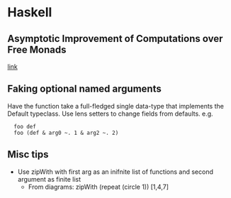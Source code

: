 # Haskell

## Asymptotic Improvement of Computations over Free Monads
[link](http://www.janis-voigtlaender.eu/papers/AsymptoticImprovementOfComputationsOverFreeMonads.pdf)

## Faking optional named arguments

  Have the function take a full-fledged single data-type that implements the Default typeclass.
  Use lens setters to change fields from defaults.
  e.g.
```
  foo def
  foo (def & arg0 ~. 1 & arg2 ~. 2)
```

## Misc tips

  - Use zipWith with first arg as an inifnite list of functions and second argument as finite list
    - From diagrams: zipWith (repeat (circle 1)) [1,4,7]

